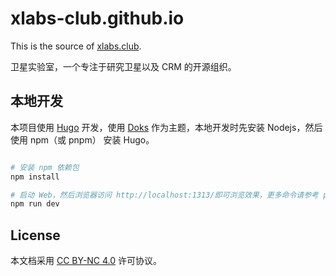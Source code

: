 # xlabs-club.github.io

This is the source of [xlabs.club][].

卫星实验室，一个专注于研究卫星以及 CRM 的开源组织。

## 本地开发

本项目使用 [Hugo](https://gohugo.io/) 开发，使用 [Doks]((https://github.com/gethyas/doks)) 作为主题，本地开发时先安装 Nodejs，然后使用 npm（或 pnpm） 安装 Hugo。

```bash

# 安装 npm 依赖包
npm install

# 启动 Web，然后浏览器访问 http://localhost:1313/即可浏览效果，更多命令请参考 package.json
npm run dev

```

## License

本文档采用 [CC BY-NC 4.0][] 许可协议。

[xlabs.club]: https://www.xlabs.club
[CC BY-NC 4.0]: https://creativecommons.org/licenses/by-nc/4.0/
